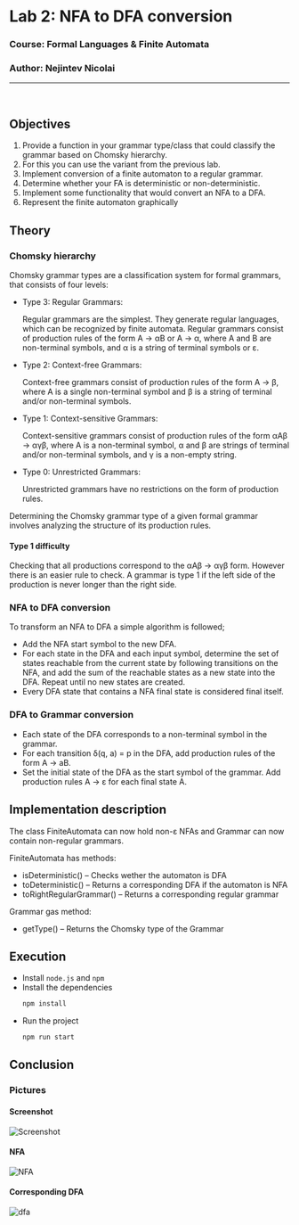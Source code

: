 # Lab 2: NFA to DFA conversion

### Course: Formal Languages & Finite Automata
### Author: Nejintev Nicolai

----

<br>

## Objectives

1. Provide a function in your grammar type/class that could classify the grammar based on Chomsky hierarchy.
2. For this you can use the variant from the previous lab.
3. Implement conversion of a finite automaton to a regular grammar.
4. Determine whether your FA is deterministic or non-deterministic.
5. Implement some functionality that would convert an NFA to a DFA.
6. Represent the finite automaton graphically

## Theory
### Chomsky hierarchy
Chomsky grammar types are a classification system for formal grammars, that consists of four levels:
* Type 3: Regular Grammars:
  
  Regular grammars are the simplest. They generate regular languages, which can be recognized by finite automata.
  Regular grammars consist of production rules of the form A → αB or A → α, where A and B are non-terminal symbols, and α is a string of terminal symbols or ε.
* Type 2: Context-free Grammars:

  Context-free grammars consist of production rules of the form A → β, where A is a single non-terminal symbol and β is a string of terminal and/or non-terminal symbols.
* Type 1: Context-sensitive Grammars:
  
  Context-sensitive grammars consist of production rules of the form αAβ → αγβ, where A is a non-terminal symbol, α and β are strings of terminal and/or non-terminal symbols, and γ is a non-empty string.

* Type 0: Unrestricted Grammars:
  
  Unrestricted grammars have no restrictions on the form of production rules.

Determining the Chomsky grammar type of a given formal grammar involves analyzing the structure of its production rules.

#### Type 1 difficulty
Checking that all productions correspond to the αAβ → αγβ form. However there is an easier rule to check. A grammar is type 1 if the left side of the production is never longer than the right side.

### NFA to DFA conversion
To transform an NFA to DFA a simple algorithm is followed;
* Add the NFA start symbol to the new DFA.
* For each state in the DFA and each input symbol, determine the set of states reachable from the current state by following transitions on the NFA, and add the sum of the reachable states as a new state into the DFA. Repeat until no new states are created.
* Every DFA state that contains a NFA final state is considered final itself.

### DFA to Grammar conversion
* Each state of the DFA corresponds to a non-terminal symbol in the grammar.
* For each transition δ(q, a) = p in the DFA, add production rules of the form A → aB.
* Set the initial state of the DFA as the start symbol of the grammar. Add production rules A → ε for each final state A.

## Implementation description

The class FiniteAutomata can now hold non-ε NFAs and Grammar can now contain non-regular grammars.

FiniteAutomata has methods:
* isDeterministic() – Checks wether the automaton is DFA
* toDeterministic() – Returns a corresponding DFA if the automaton is NFA
* toRightRegularGrammar() – Returns a corresponding regular grammar

Grammar gas method:
* getType() – Returns the Chomsky type of the Grammar

## Execution

* Install `node.js` and `npm` 
* Install the dependencies 
  ```sh
  npm install
  ```
* Run the project
  ```sh
  npm run start
  ```

## Conclusion 

### Pictures
#### Screenshot
![Screenshot](./assets/screenshot.png)
#### NFA
![NFA](./assets/nfa.png)
#### Corresponding DFA
![dfa](./assets/dfa.png)
